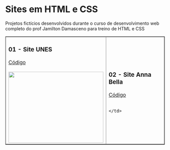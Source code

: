 # Sites em HTML e CSS
Projetos fictícios desenvolvidos durante o curso de desenvolvimento web completo do prof Jamilton Damasceno para treino de HTML e CSS

<table border="1">
  <tr>
    <td>
      <h3>01 - Site UNES</h3>
      <a href="./01-site-Unes/">Código</a><br><br>
     <a href="https://livia-somera.github"><img src="https://i.picasion.com/pic91/1141ce0baaf0fadee053828ad2638bb5.gif" width="300" height="225" border="0"></a>
    </td>    
    <td>
      <h3>02 - Site Anna Bella</h3>
      <a href="./02-site-Unes/">Código</a><br><br>
     
    </td>    
    
  </tr>
</table>
